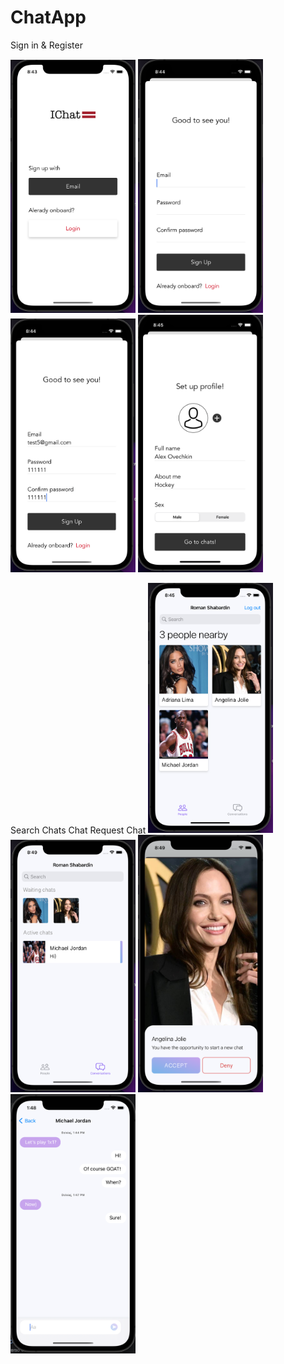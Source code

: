 # ChatApp

Sign in & Register

<img src="https://github.com/RomanSh01/ChatApp/blob/main/Снимок%20экрана%202022-04-20%20в%2008.43.49.png" width="200"> <img src="https://github.com/RomanSh01/ChatApp/blob/main/Снимок%20экрана%202022-04-20%20в%2008.44.11.png" width="200"> <img src="https://github.com/RomanSh01/ChatApp/blob/main/Снимок%20экрана%202022-04-20%20в%2008.44.36.png" width="200"> <img src="https://github.com/RomanSh01/ChatApp/blob/main/Снимок%20экрана%202022-04-20%20в%2008.45.17.png" width="200"> 

Search                        Chats                      Chat Request                         Chat
<img src="https://github.com/RomanSh01/ChatApp/blob/main/Снимок%20экрана%202022-04-20%20в%2008.45.46.png" width="200">  <img src="https://github.com/RomanSh01/ChatApp/blob/main/Снимок%20экрана%202022-04-20%20в%2008.49.29.png" width="200"> <img src="https://github.com/RomanSh01/ChatApp/blob/main/Снимок%20экрана%202022-04-20%20в%2008.49.42.png" width="200"> <img src="https://github.com/RomanSh01/ChatApp/blob/main/Снимок%20экрана%202022-04-20%20в%2013.48.42.png" width="200">

